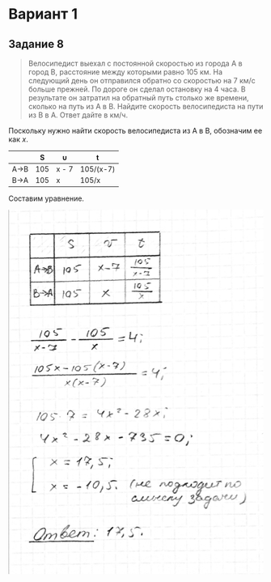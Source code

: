 # Вариант 1

## Задание 8
> Велосипедист выехал с постоянной скоростью из города A в город B, расстояние между которыми равно 105 км. На следующий день он отправился обратно со скоростью на 7 км/с больше прежней. По дороге он сделал остановку на 4 часа. В результате он затратил на обратный путь столько же времени, сколько на путь из A в B. Найдите скорость велосипедиста на пути из B в A. Ответ дайте в км/ч.

Поскольку нужно найти скорость велосипедиста из А в В, обозначим ее как *x*.

|   | S | υ | t |
|-|-|-|-|
| A→B | 105 | x - 7 | 105/(x-7) |
| B→A | 105 | x | 105/x |

Составим уравнение.

![](https://raw.githubusercontent.com/BlueRect/egelib-content/main/img/yashchenko_01_08.jpg)
